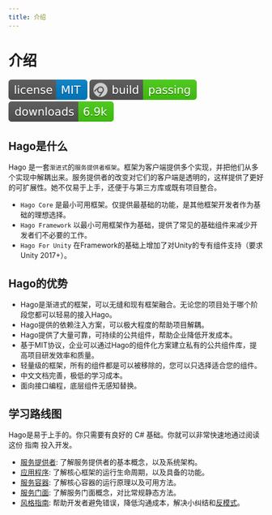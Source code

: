 ```yaml
---
title: 介绍
---
```


# 介绍

<a href="https://github.com/hagoxyz"><img src="../imgs/svg/license-MIT-blue.svg" title="license-mit" /></a> <a href="\"><img src="../imgs/svg/build.svg" title="Build status"/></a> <img src="../imgs/svg/downloads.svg" alt="Downloads" />

## Hago是什么

Hago 是一套`渐进式`的`服务提供者框架`。框架为客户端提供多个实现，并把他们从多个实现中解耦出来。服务提供者的改变对它们的客户端是透明的，这样提供了更好的可扩展性。她不仅易于上手，还便于与第三方库或既有项目整合。

- `Hago Core` 是最小可用框架。仅提供最基础的功能，是其他框架开发者作为基础的理想选择。
- `Hago Framework` 以最小可用框架作为基础，提供了常见的基础组件来减少开发者们不必要的工作。
- `Hago For Unity` 在Framework的基础上增加了对Unity的专有组件支持（要求Unity 2017+）。

## Hago的优势

- Hago是渐进式的框架，可以无缝和现有框架融合。无论您的项目处于哪个阶段您都可以轻易的接入Hago。
- Hago提供的依赖注入方案，可以极大程度的帮助项目解耦。
- Hago提供了大量可靠，可持续的公共组件，帮助企业降低开发成本。
- 基于MIT协议，企业可以通过Hago的组件化方案建立私有的公共组件库，提高项目研发效率和质量。
- 轻量级的框架，所有的组件都是可以被移除的，您可以只选择适合您的组件。
- 中文文档完善，极低的学习成本。
- 面向接口编程，底层组件无感知替换。

## 学习路线图

Hago是易于上手的。你只需要有良好的 C# 基础。你就可以非常快速地通过阅读这份 指南 投入开发。

- [服务提供者](architecture/service-provider.html): 了解服务提供者的基本概念，以及系统架构。
- [应用程序](architecture/application.html): 了解核心框架的运行生命周期，以及具备的功能。
- [服务容器](architecture/container.html): 了解核心容器的运行原理以及可用方法。
- [服务门面](architecture/facade.html): 了解服务门面概念，对比常规静态方法。
- [风格指南](style.html): 帮助开发者避免错误，降低沟通成本，解决小纠结和[反模式](anti-pattern.html)。
